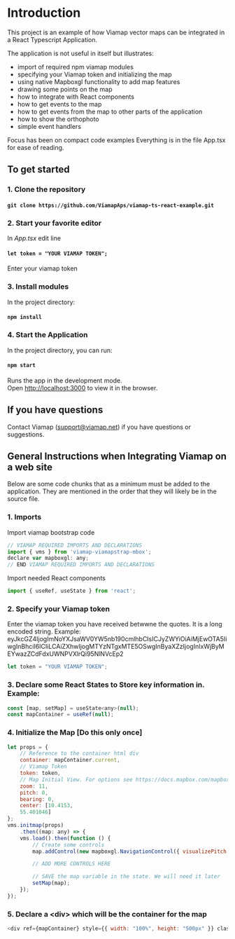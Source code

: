 # Introduction

This project is an example of how Viamap vector maps can be integrated in a React Typescript Application.

The application is not useful in itself but illustrates:

- import of required npm viamap modules
- specifying your Viamap token and initializing the map
- using native Mapboxgl functionality to add map features
- drawing some points on the map
- how to integrate with React components
- how to get events to the map
- how to get events from the map to other parts of the application
- how to show the orthophoto
- simple event handlers

Focus has been on compact code examples
Everything is in the file App.tsx for ease of reading.

## To get started

### 1. Clone the repository 

#### `git clone https://github.com/ViamapAps/viamap-ts-react-example.git`

### 2. Start your favorite editor

In _App.tsx_ edit line 
####    `let token = "YOUR VIAMAP TOKEN";`
Enter your viamap token

### 3.  Install modules

In the project directory:

#### `npm install`

### 4.  Start the Application

In the project directory, you can run:

#### `npm start`

Runs the app in the development mode.\
Open [http://localhost:3000](http://localhost:3000) to view it in the browser.


## If you have questions

Contact Viamap (support@viamap.net) if you have questions or suggestions.


## General Instructions when Integrating Viamap on a web site

Below are some code chunks that as a minimum must be added to the application.
They are mentioned in the order that they will likely be in the source file.

### 1. Imports

Import viamap bootstrap code

```javascript
// VIAMAP REQUIRED IMPORTS AND DECLARATIONS
import { vms } from 'viamap-viamapstrap-mbox';
declare var mapboxgl: any;
// END VIAMAP REQUIRED IMPORTS AND DECLARATIONS
```

Import needed React components

```javascript
import { useRef, useState } from 'react';
```

### 2. Specify your Viamap token

Enter the viamap token you have received betwwne the quotes. 
It is a long encoded string.
Example: 
eyJkcGZ4IjogImNoYXJsaWV0YW5nb190cmlhbCIsICJyZWYiOiAiMjEwOTA5IiwgInBhciI6ICIiLCAiZXhwIjogMTYzNTgxMTE5OSwgInByaXZzIjogInIxWjByMEYwazZCdFdxUWNPVXlrQi95NlNVcEp2

```javascript
let token = "YOUR VIAMAP TOKEN";
```

### 3. Declare some React States to Store key information in. Example:

```javascript
const [map, setMap] = useState<any>(null);
const mapContainer = useRef(null);
```

### 4. Initialize the Map [Do this only once]

```javascript
let props = {
    // Reference to the container html div
    container: mapContainer.current,
    // Viamap Token
    token: token,
    // Map Initial View. For options see https://docs.mapbox.com/mapbox-gl-js/api/map/
    zoom: 11,
    pitch: 0,
    bearing: 0,
    center: [10.4153,
    55.401046]
};
vms.initmap(props)
    .then((map: any) => {
    vms.load().then(function () {
        // Create some controls
        map.addControl(new mapboxgl.NavigationControl({ visualizePitch: true }), 'top-left');

        // ADD MORE CONTROLS HERE

        // SAVE the map variable in the state. We will need it later
        setMap(map);
    });
});
```

### 5. Declare a \<div\> which will be the container for the map

```javascript
<div ref={mapContainer} style={{ width: "100%", height: "500px" }} className="map-container" />
```
